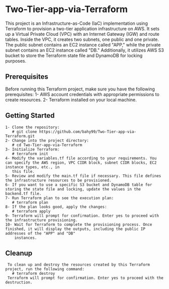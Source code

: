 # Two-Tier-app-via-Terraform
This project is an Infrastructure-as-Code (IaC) implementation using Terraform to provision a two-tier application infrastructure on AWS. It sets up a Virtual Private Cloud (VPC) with an Internet Gateway (IGW) and route tables. Inside the VPC, it creates two subnets, one public and one private. The public subnet contains an EC2 instance called "APP," while the private subnet contains an EC2 instance called "DB." Additionally, it utilizes AWS S3 bucket to store the Terraform state file and DynamoDB for locking purposes.
## Prerequisites
Before running this Terraform project, make sure you have the following prerequisites:
1- AWS account credentials with appropriate permissions to create resources.
2- Terraform installed on your local machine. 
## Getting Started
    1- Clone the repository:
       # git clone https://github.com/bahy99/Two-Tier-app-via-Terraform.git
    2- Change into the project directory:
       # cd Two-Tier-app-via-Terraform
    3- Initialize Terraform:
       # terraform init
    4- Modify the variables.tf file according to your requirements. You can specify the AWS region, VPC CIDR block, subnet CIDR blocks, EC2 instance types, etc., in 
       this file.
    5- Review and modify the main.tf file if necessary. This file defines the infrastructure resources to be provisioned.
    6- If you want to use a specific S3 bucket and DynamoDB table for storing the state file and locking, update the values in the backend.tf file.
    7- Run Terraform plan to see the execution plan:   
       # terraform plan
    8- If the plan looks good, apply the changes:
       # terraform apply
    9- Terraform will prompt for confirmation. Enter yes to proceed with the infrastructure provisioning.
    10- Wait for Terraform to complete the provisioning process. Once finished, it will display the outputs, including the public IP addresses of the "APP" and "DB" 
        instances.
## Cleanup
     To clean up and destroy the resources created by this Terraform project, run the following command:
       # terraform destroy
     Terraform will prompt for confirmation. Enter yes to proceed with the destruction.  
